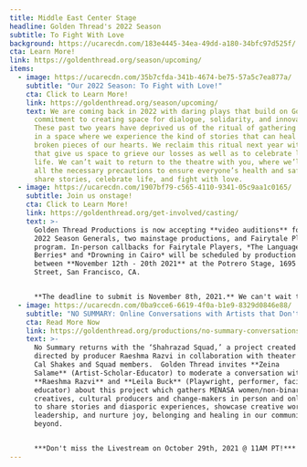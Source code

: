 ```yaml
---
title: Middle East Center Stage
headline: Golden Thread's 2022 Season
subtitle: To Fight With Love
background: https://ucarecdn.com/183e4445-34ea-49dd-a180-34bfc97d525f/
cta: Learn More!
link: https://goldenthread.org/season/upcoming/
items:
  - image: https://ucarecdn.com/35b7cfda-341b-4674-be75-57a5c7ea877a/
    subtitle: "Our 2022 Season: To Fight with Love!"
    cta: Click to Learn More!
    link: https://goldenthread.org/season/upcoming/
    text: We are coming back in 2022 with daring plays that build on Golden Thread’s
      commitment to creating space for dialogue, solidarity, and innovation.
      These past two years have deprived us of the ritual of gathering together
      in a space where we experience the kind of stories that can heal the
      broken pieces of our hearts. We reclaim this ritual next year with stories
      that give us space to grieve our losses as well as to celebrate love and
      life. We can’t wait to return to the theatre with you, where we’ll take
      all the necessary precautions to ensure everyone’s health and safety as we
      share stories, celebrate life, and fight with love.
  - image: https://ucarecdn.com/1907bf79-c565-4110-9341-05c9aa1c0165/
    subtitle: Join us onstage!
    cta: Click to Learn More!
    link: https://goldenthread.org/get-involved/casting/
    text: >-
      Golden Thread Productions is now accepting **video auditions** for our
      2022 Season Generals, two mainstage productions, and Fairytale Players
      program. In-person callbacks for Fairytale Players, *The Language of Wild
      Berries* and *Drowning in Cairo* will be scheduled by production
      between **November 12th - 20th 2021** at the Potrero Stage, 1695 18th
      Street, San Francisco, CA. 


      **The deadline to submit is November 8th, 2021.** We can't wait to meet you and share space together again!
  - image: https://ucarecdn.com/0ba9cce6-6619-4f0a-b1e9-8329d0846e88/
    subtitle: "NO SUMMARY: Online Conversations with Artists that Don't Fit in a Box!"
    cta: Read More Now
    link: https://goldenthread.org/productions/no-summary-conversations-with-artists-that-dont-fit-in-a-box/
    text: >-
      No Summary returns with the ‘Shahrazad Squad,’ a project created and
      directed by producer Raeshma Razvi in collaboration with theater company
      Cal Shakes and Squad members.  Golden Thread invites **Zeina
      Salame** (Artist-Scholar-Educator) to moderate a conversation with
      **Raeshma Razvi** and **Leila Buck** (Playwright, performer, facilitator,
      educator) about this project which gathers MENASA women/non-binary
      creatives, cultural producers and change-makers in person and online
      to share stories and diasporic experiences, showcase creative work and
      leadership, and nurture joy, belonging and healing in our communities and
      beyond.


      ***Don't miss the Livestream on October 29th, 2021 @ 11AM PT!***
---
```

